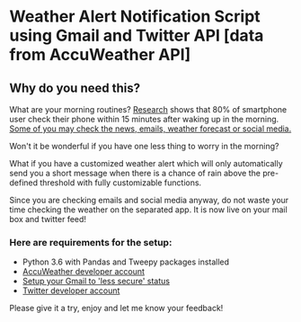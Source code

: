 # Weather Alert Notification Script using Gmail and Twitter API [data from AccuWeather API]

## Why do you need this?

What are your morning routines? [Research](https://blogs.constantcontact.com/smartphone-usage-statistics/#) shows that 80% of smartphone user check their phone within 15 minutes after waking up in the morning. [Some of you may check the news, emails, weather forecast or social media.](https://www.123rf.com/photo_48038815_stock-vector-morning-news-smartphone-addiction-using-mobile-during-morning-food-flat-design-vector.html)

Won't it be wonderful if you have one less thing to worry in the morning?

What if you have a customized weather alert which will only automatically send you a short message when there is a chance of rain above the pre-defined threshold with fully customizable functions. 

Since you are checking emails and social media anyway, do not waste your time checking the weather on the separated app. It is now live on your mail box and twitter feed!

### Here are requirements for the setup:

- Python 3.6 with Pandas and Tweepy packages installed
- [AccuWeather developer account]( https://developer.accuweather.com/packages)
- [Setup your Gmail to 'less secure' status](https://myaccount.google.com/lesssecureapps?pli=1)
- [Twitter developer account](https://developer.twitter.com/)

Please give it a try, enjoy and let me know your feedback! 